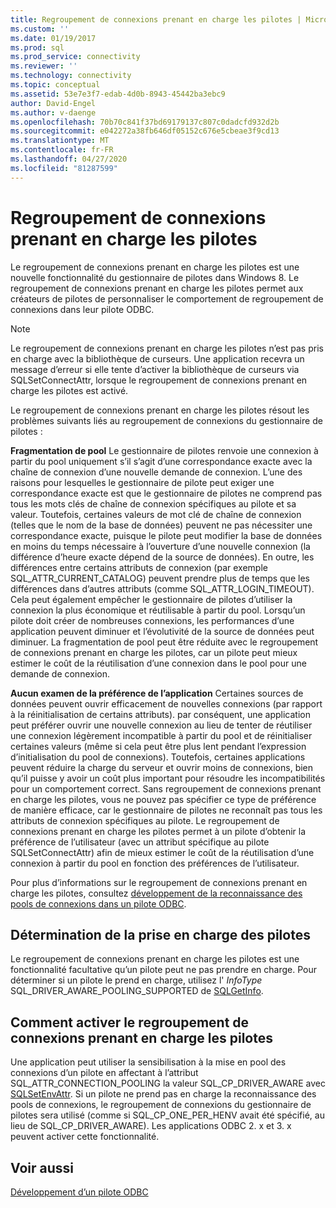 ```yaml
---
title: Regroupement de connexions prenant en charge les pilotes | Microsoft Docs
ms.custom: ''
ms.date: 01/19/2017
ms.prod: sql
ms.prod_service: connectivity
ms.reviewer: ''
ms.technology: connectivity
ms.topic: conceptual
ms.assetid: 53e7e3f7-edab-4d0b-8943-45442ba3ebc9
author: David-Engel
ms.author: v-daenge
ms.openlocfilehash: 70b70c841f37bd69179137c807c0dadcfd932d2b
ms.sourcegitcommit: e042272a38fb646df05152c676e5cbeae3f9cd13
ms.translationtype: MT
ms.contentlocale: fr-FR
ms.lasthandoff: 04/27/2020
ms.locfileid: "81287599"
---
```

# <a name="driver-aware-connection-pooling"></a>Regroupement de connexions prenant en charge les pilotes
Le regroupement de connexions prenant en charge les pilotes est une nouvelle fonctionnalité du gestionnaire de pilotes dans Windows 8. Le regroupement de connexions prenant en charge les pilotes permet aux créateurs de pilotes de personnaliser le comportement de regroupement de connexions dans leur pilote ODBC.  
  
> [!NOTE]  
>  Le regroupement de connexions prenant en charge les pilotes n’est pas pris en charge avec la bibliothèque de curseurs. Une application recevra un message d’erreur si elle tente d’activer la bibliothèque de curseurs via SQLSetConnectAttr, lorsque le regroupement de connexions prenant en charge les pilotes est activé.  
  
 Le regroupement de connexions prenant en charge les pilotes résout les problèmes suivants liés au regroupement de connexions du gestionnaire de pilotes :  
  
 **Fragmentation de pool** Le gestionnaire de pilotes renvoie une connexion à partir du pool uniquement s’il s’agit d’une correspondance exacte avec la chaîne de connexion d’une nouvelle demande de connexion.  L’une des raisons pour lesquelles le gestionnaire de pilote peut exiger une correspondance exacte est que le gestionnaire de pilotes ne comprend pas tous les mots clés de chaîne de connexion spécifiques au pilote et sa valeur.  Toutefois, certaines valeurs de mot clé de chaîne de connexion (telles que le nom de la base de données) peuvent ne pas nécessiter une correspondance exacte, puisque le pilote peut modifier la base de données en moins du temps nécessaire à l’ouverture d’une nouvelle connexion (la différence d’heure exacte dépend de la source de données). En outre, les différences entre certains attributs de connexion (par exemple SQL_ATTR_CURRENT_CATALOG) peuvent prendre plus de temps que les différences dans d’autres attributs (comme SQL_ATTR_LOGIN_TIMEOUT). Cela peut également empêcher le gestionnaire de pilotes d’utiliser la connexion la plus économique et réutilisable à partir du pool. Lorsqu’un pilote doit créer de nombreuses connexions, les performances d’une application peuvent diminuer et l’évolutivité de la source de données peut diminuer. La fragmentation de pool peut être réduite avec le regroupement de connexions prenant en charge les pilotes, car un pilote peut mieux estimer le coût de la réutilisation d’une connexion dans le pool pour une demande de connexion.  
  
 **Aucun examen de la préférence de l’application** Certaines sources de données peuvent ouvrir efficacement de nouvelles connexions (par rapport à la réinitialisation de certains attributs). par conséquent, une application peut préférer ouvrir une nouvelle connexion au lieu de tenter de réutiliser une connexion légèrement incompatible à partir du pool et de réinitialiser certaines valeurs (même si cela peut être plus lent pendant l’expression d’initialisation du pool de connexions). Toutefois, certaines applications peuvent réduire la charge du serveur et ouvrir moins de connexions, bien qu’il puisse y avoir un coût plus important pour résoudre les incompatibilités pour un comportement correct. Sans regroupement de connexions prenant en charge les pilotes, vous ne pouvez pas spécifier ce type de préférence de manière efficace, car le gestionnaire de pilotes ne reconnaît pas tous les attributs de connexion spécifiques au pilote. Le regroupement de connexions prenant en charge les pilotes permet à un pilote d’obtenir la préférence de l’utilisateur (avec un attribut spécifique au pilote SQLSetConnectAttr) afin de mieux estimer le coût de la réutilisation d’une connexion à partir du pool en fonction des préférences de l’utilisateur.  
  
 Pour plus d’informations sur le regroupement de connexions prenant en charge les pilotes, consultez [développement de la reconnaissance des pools de connexions dans un pilote ODBC](../../../odbc/reference/develop-driver/developing-connection-pool-awareness-in-an-odbc-driver.md).  
  
## <a name="determining-driver-support"></a>Détermination de la prise en charge des pilotes  
 Le regroupement de connexions prenant en charge les pilotes est une fonctionnalité facultative qu’un pilote peut ne pas prendre en charge. Pour déterminer si un pilote le prend en charge, utilisez l' *InfoType* SQL_DRIVER_AWARE_POOLING_SUPPORTED de [SQLGetInfo](../../../odbc/reference/syntax/sqlgetinfo-function.md).  
  
## <a name="how-to-enable-driver-aware-connection-pooling"></a>Comment activer le regroupement de connexions prenant en charge les pilotes  
 Une application peut utiliser la sensibilisation à la mise en pool des connexions d’un pilote en affectant à l’attribut SQL_ATTR_CONNECTION_POOLING la valeur SQL_CP_DRIVER_AWARE avec [SQLSetEnvAttr](../../../odbc/reference/syntax/sqlsetenvattr-function.md). Si un pilote ne prend pas en charge la reconnaissance des pools de connexions, le regroupement de connexions du gestionnaire de pilotes sera utilisé (comme si SQL_CP_ONE_PER_HENV avait été spécifié, au lieu de SQL_CP_DRIVER_AWARE). Les applications ODBC 2. x et 3. x peuvent activer cette fonctionnalité.  
  
## <a name="see-also"></a>Voir aussi  
 [Développement d’un pilote ODBC](../../../odbc/reference/develop-driver/developing-an-odbc-driver.md)
